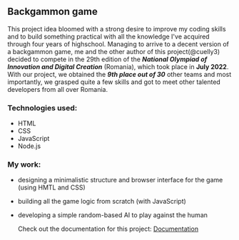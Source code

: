 ## Backgammon game

  This project idea bloomed with a strong desire to improve my coding skills and to build something practical with all the knowledge I've acquired through four years of highschool. Managing to arrive to a decent version of a backgammon game, me and the other author of this project(@cuelly3) decided to compete in the 29th edition of the ***National Olympiad of Innovation and Digital Creation*** (Romania), which took place in **July 2022**.<br>
  With our project, we obtained the ***9th place out of 30*** other teams and most importantly, we grasped quite a few skills and got to meet other talented developers from all over Romania.
  <br>
### Technologies used:

* HTML
* CSS 
* JavaScript 
* Node.js 

### My work:

* designing a minimalistic structure and browser interface for the game (using HMTL and CSS) 
* building all the game logic from scratch (with JavaScript) 
* developing a simple random-based AI to play against the human

  Check out the documentation for this project: [Documentation](Documentation.pdf)

